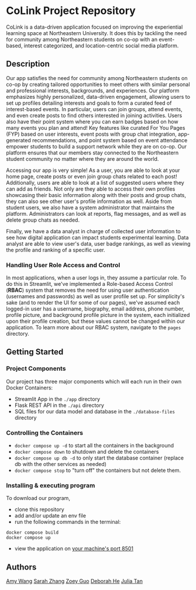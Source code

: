 # CoLink Project Repository

CoLink is a data-driven application focused on improving the experiential learning space at Northeastern University. It does this by tackling the need for community among Northeastern students on co-op with an event-based, interest categorized, and location-centric social media platform.

## Description

Our app satisfies the need for community among Northeastern students on co-op by creating tailored opportunities to meet others with similar personal and professional interests, backgrounds, and experiences. Our platform emphasizes highly personalized, data-driven engagement, allowing users to set up profiles detailing interests and goals to form a curated feed of interest-based events. In particular, users can join groups, attend events, and even create posts to find others interested in joining activities. Users also have their point system where you can earn badges based on how many events you plan and attend! Key features like curated For You Pages (FYP) based on user interests, event posts with group chat integration, app-generated recommendations, and point system based on event attendance empower students to build a support network while they are on co-op. Our platform ensures that our members stay connected to the Northeastern student community no matter where they are around the world.

Accessing our app is very simple! As a user, you are able to look at your home page, create posts or even join group chats related to each post! Additionally, users are able to look at a list of suggested users where they can add as friends. Not only are they able to access their own profiles showcasing their basic information along with their posts and group chats, they can also see other user's profile information as well. Aside from student users, we also have a system administrator that maintains the platform. Administrators can look at reports, flag messages, and as well as delete group chats as needed.

Finally, we have a data analyst in charge of collected user information to see how digital application can impact students experimental learning. Data analyst are able to view user's data, user badge rankings, as well as viewing the profile and ranking of a specific user. 

### Handling User Role Access and Control

In most applications, when a user logs in, they assume a particular role. To do this in Streamlit, we've implemented a Role-based Access Control (**RBAC**) system that removes the need for using user authentication (usernames and passwords) as well as user profile set up. For simplicity's sake (and to render the UI for some of our pages), we've assumed each logged-in user has a username, biography, email address, phone number, profile picture, and background profile picture in the system, each initialized upon their profile creation, but these values cannot be changed within our application. To learn more about our RBAC system, navigate to the `pages` directory.

## Getting Started

### Project Components

Our project has three major components which will each run in their own Docker Containers:

- Streamlit App in the `./app` directory
- Flask REST API in the `./api` directory
- SQL files for our data model and database in the `./database-files` directory

### Controlling the Containers

- `docker compose up -d` to start all the containers in the background
- `docker compose down` to shutdown and delete the containers
- `docker compose up db -d` to only start the database container (replace db with the other services as needed)
- `docker compose stop` to "turn off" the containers but not delete them. 

### Installing & executing program

To download our program, 
- clone this repository
- add and/or update an env file
- run the following commands in the terminal:
```
docker compose build
docker compose up
``` 
- view the application on [your machine's port 8501](http://localhost:8501)

## Authors

[Amy Wang](https://github.com/amywng)
[Sarah Zhang](https://github.com/Sarah-Zhang1)
[Zoey Guo](https://github.com/zoeyjguo)
[Deborah He](https://github.com/deborahhe2493)
[Julia Tan](https://github.com/juliaatan)